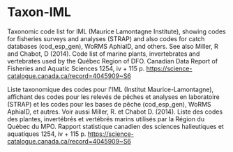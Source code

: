 # Taxon-IML
Taxonomic code list for IML (Maurice Lamontagne Institute), showing codes for fisheries surveys and analyses (STRAP) and also codes for catch databases (cod_esp_gen), WoRMS AphiaID, and others. See also Miller, R and Chabot, D (2014). Code list of marine plants, invertebrates and vertebrates used by the Québec Region of DFO. Canadian Data Report of Fisheries and Aquatic Sciences 1254, iv + 115 p. https://science-catalogue.canada.ca/record=4045909~S6

Liste taxonomique des codes pour l'IML (Institut Maurice-Lamontagne), affichant des codes pour les relevés de pêches et analyses en laboratoire (STRAP) et les codes pour les bases de pêche (cod_esp_gen), WoRMS AphiaID, et autres. Voir aussi Miller, R. et Chabot D. (2014). Liste des codes des plantes, invertébrés et vertébrés marins utilisés par la Région du Québec du MPO. Rapport statistique canadien des sciences halieutiques et aquatiques 1254, iv + 115 p. https://science-catalogue.canada.ca/record=4045909~S6

